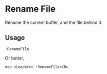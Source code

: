# Rename File

Rename the current buffer, and the file behind it.

## Usage

~~~
:RenameFile
~~~

Or better,

~~~
map <Leader>n :RenameFile<CR>
~~~
